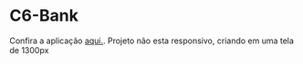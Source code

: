 # C6-Bank
Confira a aplicação <a href="https://github.com/Dev-Pedrosv/C6-Bank/settings/pages">aqui.</a>.
Projeto não esta responsivo, criando em uma tela de 1300px
